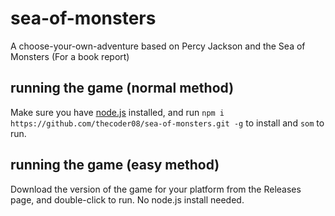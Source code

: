 # sea-of-monsters
A choose-your-own-adventure based on Percy Jackson and the Sea of Monsters (For a book report)
## running the game (normal method)
Make sure you have [node.js](https://nodejs.org) installed, and run
`npm i https://github.com/thecoder08/sea-of-monsters.git -g` to install and `som` to run.
## running the game (easy method)
Download the version of the game for your platform from the Releases page, and double-click to run. No node.js install needed. 
